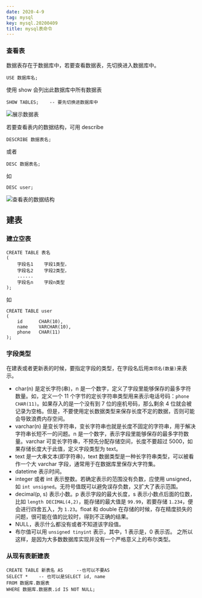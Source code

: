 ```yaml
---
date: 2020-4-9
tag: mysql
key: mysql.20200409
title: mysql表命令
---
```


### 查看表

数据表存在于数据库中，若要查看数据表，先切换进入数据库中。

```mysql
USE 数据库名;
```

使用 show 会列出此数据库中所有数据表

```mysql
SHOW TABLES;	-- 要先切换进数据库中
```

![展示数据表](https://i.loli.net/2020/04/10/3atzjKyNTQAB6xJ.png)

若要查看表内的数据结构，可用 describe

```mysql
DESCRIBE 数据表名;
```

或者

```mysql
DESC 数据表名;
```

如

```mysql
DESC user;
```

![查看表的数据结构](https://i.loli.net/2020/04/10/I2YOFawuorC48GE.png)

## 建表

### 建立空表

```mysql
CREATE TABLE 表名
(
	字段名1	字段1类型，
    字段名2	字段2类型，
    ......
    字段名n	字段n类型
);
```

如

```mysql
CREATE TABLE user
(
	id		CHAR(10),
    name	VARCHAR(10),
    phone	CHAR(11)
);
```

### 字段类型

在建表或者更新表的时候，要指定字段的类型，在字段名后用`类项名(数量)`来表示。

+ char(n) 是定长字符(串)，n 是一个数字，定义了字段里能够保存的最多字符数量。如，定义一个 11 个字节的定长字符串类型用来表示电话号码：`phone  CHAR(11)`。如果存入的是一个没有到 7 位的座机号码，那么剩余 4 位就会被记录为空格。但是，不要使用定长数据类型来保存长度不定的数据，否则可能会导致浪费内存空间。
+ varchar(n) 是变长字符串，变长字符串也就是长度不固定的字符串，用于解决字符串长短不一的问题。n 是一个数字，表示字段里能够保存的最多字符数量。varchar 可变长字符串，不预先分配存储空间，长度不要超过 5000，如果存储长度大于此值，定义字段类型为 text。
+ text 是一大串文本(即字符串)，text 数据类型是一种长字符串类型，可以被看作一个大 varchar 字段，通常用于在数据库里保存大字符集。
+ datetime 表示时间。
+ integer 或者 int 表示整数。若确定表示的范围没有负数，应使用 unsigned，如 `int unsigned`。无符号值既可以避免误存负数，又扩大了表示范围。 
+ decimal(p, s) 表示小数。p 表示字段的最大长度，s 表示小数点后面的位数，比如 `length DECIMAL(4,2)`，能存储的最大值是 `99.99`，若要存储 `1.234`，便会进行四舍五入，为 `1.23`。float 和 double 在存储的时候，存在精度损失的问题，很可能在值的比较时，得到不正确的结果。
+ NULL，表示什么都没有或者不知道该字段值。
+ 布尔值可以用 `unsigned tinyint` 表示，其中，1 表示是，0 表示否。 之所以这样，是因为大多数数据库实现并没有一个严格意义上的布尔类型。

### 从现有表新建表

```mysql
CREATE TABLE 新表名 AS		--也可以不要AS
SELECT *	-- 也可以是SELECT id, name
FROM 数据库.数据表
WHERE 数据库.数据表.id IS NOT NULL;
```

